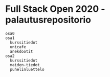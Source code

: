 # Full Stack Open 2020 -palautusrepositorio
```
osa0
osa1
  kurssitiedot
  unicafe
  anekdootit
osa2
  kurssitiedot
  maiden-tiedot
  puhelinluettelo
```
